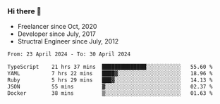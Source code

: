 ### Hi there 👋

- Freelancer since Oct, 2020
- Developer since July, 2017
- Structral Engineer since July, 2012

<!--START_SECTION:waka-->

```txt
From: 23 April 2024 - To: 30 April 2024

TypeScript    21 hrs 37 mins  ██████████████░░░░░░░░░░░   55.60 %
YAML          7 hrs 22 mins   ████▓░░░░░░░░░░░░░░░░░░░░   18.96 %
Ruby          5 hrs 29 mins   ███▓░░░░░░░░░░░░░░░░░░░░░   14.13 %
JSON          55 mins         ▓░░░░░░░░░░░░░░░░░░░░░░░░   02.37 %
Docker        38 mins         ▒░░░░░░░░░░░░░░░░░░░░░░░░   01.63 %
```

<!--END_SECTION:waka-->
